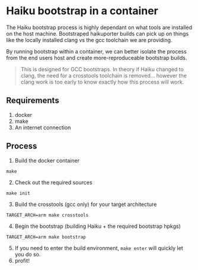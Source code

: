 # Haiku bootstrap in a container

The Haiku bootstrap process is highly dependant on what tools are installed
on the host machine.  Bootstraped haikuporter builds can pick up on things
like the locally installed clang vs the gcc toolchain we are providing.

By running bootstrap within a container, we can better isolate the process
from the end users host and create more-reproduceable bootstrap builds.

> This is designed for GCC bootstraps. In theory if Haiku changed to clang,
> the need for a crosstools toolchain is removed... however the clang work
> is too early to know exactly how this process will work.

## Requirements

1) docker
2) make
3) An internet connection

## Process

1) Build the docker container

```make```

2) Check out the required sources

```make init```


3) Build the crosstools (gcc only) for your target architecture

```TARGET_ARCH=arm make crosstools```

4) Begin the bootstrap (building Haiku + the required bootstrap hpkgs)

```TARGET_ARCH=arm make bootstrap```

5) If you need to enter the build environment, ```make enter``` will quickly let you do so.
6) profit!

